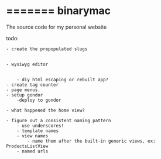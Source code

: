 =======
binarymac
=========


The source code for my personal website


todo:


    - create the prepopulated slugs


    - wysiwyg editor

        
        - diy html escaping or rebuilt app?
    - create tag counter
    - page menus.
    - setup gondor
        -deploy to gondor

    - what happened the home view?

    - figure out a consistent naming pattern
        - use underscores!
        - template names
        - view names
            - name them after the built-in generic views, ex: ProductsListView
        - named urls
